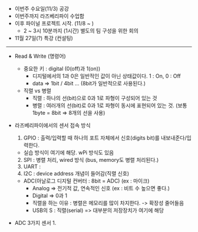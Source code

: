 - 이번주 수요일(11/3) 공강
- 이번주까지 라즈베리파이 수업함
- 이후 파이널 프로젝트 시작. (11/8 ~ )
  - 2 ~ 3시 10분까지 (1시간) 별도의 팀 구성을 위한 회의
- 11월 27일(?) 특강 (컨설팅)

------
- Read & Write (명령어)
  - 중요한 키 : digital (0(off)과 1(on))
    - 디지털에서의 1과 0은 일반적인 값이 아닌 상태값이다. 1 : On, 0 : Off
    - data => 1bit / 4bit ... (8bit가 일반적으로 사용된다.)
  - 직렬 vs 병렬
    - 직렬 : 하나의 선(bit)으로 0과 1로 파형이 구성되어 있는 것
    - 병렬 : 여러개의 선(bit)로 0과 1로 파형이 동시에 표현되어 있는 것. (보통 1byte = 8bit => 8개의 선을 사용)

- 라즈베리파이에서의 센서 접속 방식
  1. GPIO : 출력/입력할 때 하나의 포트 자체에서 신호(digits bit)를 내보내준다/입력한다.
    - 실습 방식이 여기에 해당. wPi 방식도 있음
  2. SPI : 병렬 처리, wired 방식 (bus, memory도 병렬 처리된다.)
  3. UART : 
  4. I2C : device address 개념이 들어감(직렬 신호)
    - ADC(아날로그 디지털 컨버터 : 8bit = ADC) (ex : 마이크)
      - Analog => 전기적 값, 연속적인 신호 (ex : 비트 수 높으면 좋다.)
      - Digital => 0과 1
      - 직렬을 하는 이유 : 병렬은 메모리를 많이 차지한다. -> 확장성 줄어들음
      - USB의 S : 직렬(serial) => 대부분의 저장장치가 여기에 해당

- ADC 3가지 센서
  1. 
